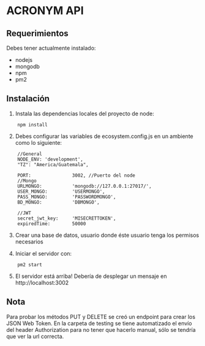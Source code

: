 # ACRONYM API

## Requerimientos

Debes tener actualmente instalado:
* nodejs
* mongodb
* npm
* pm2


## Instalación

1. Instala las dependencias locales del proyecto de node:

```
    npm install 
```
2. Debes configurar las variables de ecosystem.config.js en un ambiente como lo siguiente:

```
    //General
    NODE_ENV: 'development',
    "TZ": "America/Guatemala",

    PORT:               3002, //Puerto del node
    //Mongo
    URLMONGO:           'mongodb://127.0.0.1:27017/',
    USER_MONGO:         'USERMONGO',
    PASS_MONGO:         'PASSWORDMONGO',
    BD_MONGO:           'DBMONGO',

    //JWT
    secret_jwt_key:     'MISECRETTOKEN',
    expiredTime:        50000 
```

3. Crear una base de datos, usuario donde éste usuario tenga los permisos necesarios

4. Iniciar el servidor con:

```
    pm2 start

```
5. El servidor está arriba! Debería de desplegar un mensaje en http://localhost:3002


## Nota

Para probar los métodos PUT y DELETE se creó un endpoint para crear los JSON Web Token. 
En la carpeta de testing se tiene automatizado el envío del header Authorization para 
no tener que hacerlo manual, sólo se tendría que ver la url correcta.


